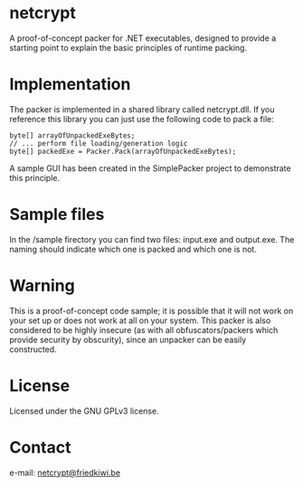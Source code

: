 # netcrypt
A proof-of-concept packer for .NET executables, designed to provide a starting point to explain the basic principles of runtime packing.

# Implementation

The packer is implemented in a shared library called netcrypt.dll. If you reference this library you can just use the following code to pack a file:

	byte[] arrayOfUnpackedExeBytes;
	// ... perform file loading/generation logic
	byte[] packedExe = Packer.Pack(arrayOfUnpackedExeBytes);

A sample GUI has been created in the SimplePacker project to demonstrate this principle.

# Sample files

In the /sample firectory you can find two files: input.exe and output.exe. The naming should indicate which one is packed and which one is not.
	
# Warning

This is a proof-of-concept code sample; it is possible that it will not work on your set up or does not work at all on your system.
This packer is also considered to be highly insecure (as with all obfuscators/packers which provide security by obscurity), since an unpacker can be easily constructed. 

# License
Licensed under the GNU GPLv3 license.

# Contact
e-mail: netcrypt@friedkiwi.be